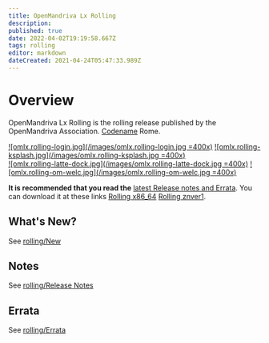 ```yaml
---
title: OpenMandriva Lx Rolling
description: 
published: true
date: 2022-04-02T19:19:58.667Z
tags: rolling
editor: markdown
dateCreated: 2021-04-24T05:47:33.989Z
---
```


# Overview

OpenMandriva Lx Rolling is the rolling release published by the OpenMandriva Association. [Codename](/policies/codename) Rome.


[![omlx.rolling-login.jpg](/images/omlx.rolling-login.jpg =400x)](/images/omlx.rolling-login.jpg) [![omlx.rolling-ksplash.jpg](/images/omlx.rolling-ksplash.jpg =400x)](/images/omlx.rolling-ksplash.jpg)   
[![omlx.rolling-latte-dock.jpg](/images/omlx.rolling-latte-dock.jpg =400x)](/images/omlx.rolling-latte-dock.jpg) [![omlx.rolling-om-welc.jpg](/images/omlx.rolling-om-welc.jpg =400x)](/images/omlx.rolling-om-welc.jpg) 


**It is recommended that you read the** [latest Release notes and Errata](https://wiki.openmandriva.org/distribution/releases/current).
You can download it at these links [Rolling x86_64](https://abf.openmandriva.org/platforms/rolling/products/7) [Rolling znver1](https://abf.openmandriva.org/platforms/rolling/products/9).

## What's New?
See [rolling/New](/distribution/releases/omlxrolling/new)

## Notes
See [rolling/Release Notes](/distribution/releases/omlxrolling/notes)

## Errata
See [rolling/Errata](/distribution/releases/omlxrolling/errata)
<!--
![header-tr-omlxrolling.svg](/assets/header-tr-omlxrolling.svg){.align-abstopright}
-->
